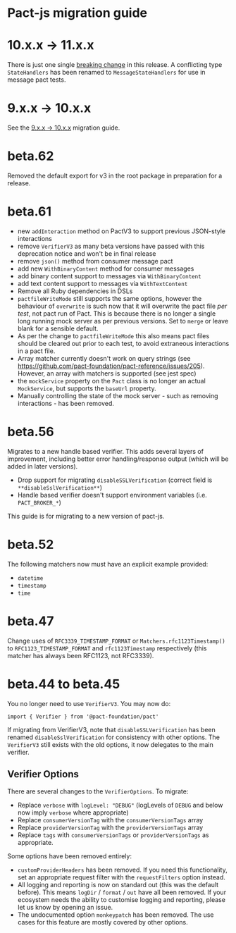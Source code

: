 # Pact-js migration guide

# 10.x.x -> 11.x.x

There is just one single [breaking change](https://github.com/pact-foundation/pact-js/blob/master/CHANGELOG.md#-breaking-changes) in this release. A conflicting type `StateHandlers` has been renamed to  `MessageStateHandlers` for use in message pact tests.

# 9.x.x -> 10.x.x

See the [9.x.x -> 10.x.x](/docs/migrations/9-10.md) migration guide.

# beta.62

Removed the default export for v3 in the root package in preparation for a release.

# beta.61

* new `addInteraction` method on PactV3 to support previous JSON-style interactions
* remove `VerifierV3` as many beta versions have passed with this deprecation notice and won't be in final release
* remove `json()` method from consumer message pact
* add new `WithBinaryContent` method for consumer messages
* add binary content support to messages via `WithBinaryContent`
* add text content support to messages via `WithTextContent`
* Remove all Ruby dependencies in DSLs
* `pactfileWriteMode` still supports the same options, however the behaviour of `overwrite` is such now that it will overwrite the pact file _per test_, not pact run of Pact. This is because there is no longer a single long running mock server as per previous versions. Set to `merge` or leave blank for a sensible default. 
* As per the change to `pactfileWriteMode` this also means pact files should be cleared out prior to each test, to avoid extraneous interactions in a pact file.
* Array matcher currently doesn't work on query strings (see https://github.com/pact-foundation/pact-reference/issues/205). However, an array with matchers is supported (see jest spec)
* the `mockService` property on the `Pact` class is no longer an actual `MockService`, but supports the `baseUrl` property.
* Manually controlling the state of the mock server - such as removing interactions - has been removed.

# beta.56

Migrates to a new handle based verifier. This adds several layers of improvement, including better error handling/response output (which will be added in later versions).

* Drop support for migrating `disableSSLVerification` (correct field is `**disableSslVerification**`)
* Handle based verifier doesn't support environment variables (i.e. `PACT_BROKER_*`)

This guide is for migrating to a new version of pact-js.
# beta.52

The following matchers now must have an explicit example provided:

* `datetime`
* `timestamp`
* `time`

# beta.47

Change uses of `RFC3339_TIMESTAMP_FORMAT` or `Matchers.rfc1123Timestamp()` to
`RFC1123_TIMESTAMP_FORMAT` and `rfc1123Timestamp` respectively (this matcher
has always been RFC1123, not RFC3339).

# beta.44 to beta.45

You no longer need to use `VerifierV3`. You may now do:

```
import { Verifier } from '@pact-foundation/pact'
```

If migrating from VerifierV3, note that `disableSSLVerification` has been
renamed `disableSslVerification` for consistency with other options.
The `VerifierV3` still exists with the old options, it now delegates to the main verifier.

## Verifier Options

There are several changes to the `VerifierOptions`. To migrate:

- Replace `verbose` with `logLevel: "DEBUG"` (logLevels of `DEBUG` and below now imply `verbose` where appropriate)
- Replace `consumerVersionTag` with the `consumerVersionTags` array
- Replace `providerVersionTag` with the `providerVersionTags` array
- Replace `tags` with `consumerVersionTags` or `providerVersionTags` as appropriate.

Some options have been removed entirely:

- `customProviderHeaders` has been removed. If you need this functionality, set an
  appropriate request filter with the `requestFilters` option instead.
- All logging and reporting is now on standard out (this was the default before).
  This means `logDir` / `format` / `out` have all been removed. If your ecosystem needs
  the ability to customise logging and reporting, please let us know by opening an issue.
- The undocumented option `monkeypatch` has been removed. The use cases for this
  feature are mostly covered by other options.
